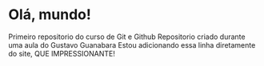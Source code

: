 # Olá, mundo!
 Primeiro repositorio do curso de Git e Github
 Repositorio criado durante uma aula do Gustavo Guanabara
Estou adicionando essa linha diretamente do site, QUE IMPRESSIONANTE!

